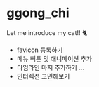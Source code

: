 # ggong_chi
Let me introduce my cat!! 🐈

- favicon 등록하기
- 메뉴 버튼 및 애니메이션 추가
- 타임라인 마저 추가하기 ... 
- 인터렉션 고민해보기
